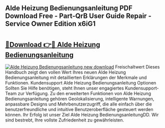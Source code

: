 ## Alde Heizung Bedienungsanleitung PDF Download Free - Part-QrB User Guide Repair - Service Owner Edition x6iG1

# <h2><a href="http://df0wvci.blite.top/?on=Alde+Heizung+Bedienungsanleitung">🔗Download 👉🔴 Alde Heizung Bedienungsanleitung</a></h2>

[![Alde Heizung Bedienungsanleitung new download](https://i.imgur.com/lujVjoI.png)](http://df0wvci.blite.top/?on=Alde+Heizung+Bedienungsanleitung)
Freischaltwert Dieses Handbuch zeigt den vollen Wert Ihres neuen Alde Heizung Bedienungsanleitung mit detaillierten Erklärungen der Merkmale und Funktionen. Kundensupport Alde Heizung Bedienungsanleitung Optionen Sollten Sie Hilfe benötigen, steht Ihnen unser engagiertes Kundensupport-Team zur Verfügung. Zu den erweiterten Funktionen von Alde Heizung Bedienungsanleitung gehören Geolokalisierung, intelligente Warnungen, anpassbare Designs und Mehrbenutzerzugriff, die alle einfach über die benutzerfreundliche und intuitive Benutzeroberfläche gesteuert werden können. Ihr Erfolg ist unser Ziel Alde Heizung BedienungsanleitungDD. Wir sind bestrebt, Ihre vollste Zufriedenheit zu gewährleisten.
